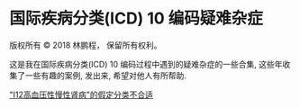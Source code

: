 # 国际疾病分类(ICD) 10 编码疑难杂症

版权所有 © 2018 林鹏程， 保留所有权利。

这是我在国际疾病分类(ICD) 10 编码过程中遇到的疑难杂症的一些合集,
这些年收集了一些有趣的案例, 发出来, 希望对他人有所帮助.

["I12高血压性慢性肾病"的假定分类不合适](I12.md)
